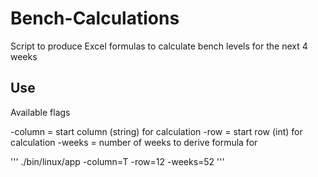 # Bench-Calculations

Script to produce Excel formulas to calculate bench levels for the next 4 weeks

## Use

Available flags

-column = start column (string) for calculation
-row = start row (int) for calculation
-weeks = number of weeks to derive formula for

'''
./bin/linux/app -column=T -row=12 -weeks=52
'''